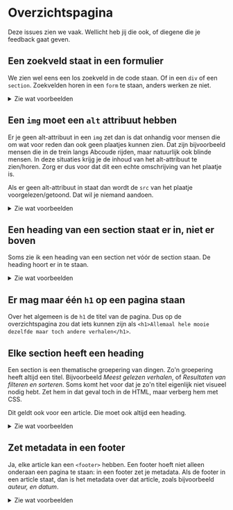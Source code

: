 # Overzichtspagina

Deze issues zien we vaak. Wellicht heb jij die ook, of diegene die je feedback gaat geven.

## Een zoekveld staat in een formulier

We zien wel eens een los zoekveld in de code staan. Of in een `div` of een `section`. Zoekvelden horen in een `form` te staan, anders werken ze niet.

<details>
  <summary>Zie wat voorbeelden</summary>

### Goed
````html
<form action="zoekresultaten.html">
	<label>Zoeken
		<input type="search">
	</label>
	<button>Zoek!</button>
</form>
````

### Niet goed
````
<section>
	<input type="text" placeholder="Zoeken..">
</section>
````
</details>

## Een `img` moet een `alt` attribuut hebben

Er je geen alt-attribuut in een `img` zet dan is dat onhandig voor mensen die om wat voor reden dan ook geen plaatjes kunnen zien. Dat zijn bijvoorbeeld mensen die in de trein langs Abcoude rijden, maar natuurlijk ook blinde mensen. In deze situaties krijg je de inhoud van het alt-attribuut te zien/horen. Zorg er dus voor dat dit een echte omschrijving van het plaatje is. 

Als er geen alt-attribuut in staat dan wordt de `src` van het plaatje voorgelezen/getoond. Dat wil je niemand aandoen.

<details>
  <summary>Zie wat voorbeelden</summary>

### Goed
````html
<img src="naam-van-plaatje-ghjhjlfhulisdfl-1234.png" alt="Foto van een slapende kat">
````

### Soms goed
````html
<img src="naam-van-plaatje-ghjhjlfhulisdfl-1234.png" alt="">
<!-- Als een alt leeg is wordt het plaatje genegeerd door screen readers -->
````

### Niet goed
````
<img src="naam-van-plaatje-ghjhjlfhulisdfl-1234.png">
<!-- Nu wordt de src voorgelezen. Probeer maar. -->
````
</details>

## Een heading van een section staat er in, niet er boven

Soms zie ik een heading van een section net vóór de section staan. De heading hoort er in te staan.

<details>
  <summary>Zie wat voorbeelden</summary>

### Goed
````html
<section>
	<h2>De nieuwste verhalen</h2>
	…
</section>
````

### Dus niet
````
<h2>De nieuwste verhalen</h2>
<section>
	…
</section>
````
</details>

## Er mag maar één `h1` op een pagina staan

Over het algemeen is de `h1` de titel van de pagina. Dus op de overzichtspagina zou dat iets kunnen zijn als `<h1>Allemaal hele mooie dezelfde maar toch andere verhalen</h1>`. 

## Elke section heeft een heading

Een section is een thematische groepering van dingen. Zo'n groepering heeft altijd een titel. Bijvoorbeeld *Meest gelezen verhalen*, of *Resultaten van filteren en sorteren*. Soms komt het voor dat je zo'n titel eigenlijk niet visueel nodig hebt. Zet hem in dat geval toch in de HTML, maar verberg hem met CSS.

Dit geldt ook voor een article. Die moet ook altijd een heading.

<details>
  <summary>Zie wat voorbeelden</summary>

### Goed
````html
<section>
	<h2>De nieuwste verhalen</h2>
	<article>
		<h3>Moe</h3>
		…
	</article>
	<article>
		<h3>Wakker</h3>
		…
	</article>
</section>
````

### Niet goed
````
<section>
	<article>
		<h2>Moe</h2>
		…
	</article>
	<article>
		<h2>Wakker</h2>
		…
	</article>
</section>
````
</details>

## Zet metadata in een footer

Ja, elke article kan een `<footer>` hebben. Een footer hoeft niet alleen onderaan een pagina te staan: in een footer zet je metadata. Als de footer in een article staat, dan is het metadata over dat article, zoals bijvoorbeeld *auteur, en datum*.


<details>
  <summary>Zie wat voorbeelden</summary>

### Goed
````html
<article>
	<h3>Moe</h3>
	<footer>
		<ul>
			<li>Geestig</li>
			<li>13 zinnen</li>
			<li>12.08/2016</li>
		</ul>
	</footer>
</article>
<!-- Hier is het duidelijk dat dit geen content is, maar metadata -->
````

### Niet goed
````
<article>
	<h3>Moe</h3>
	<ul>
		<li>Geestig</li>
		<li>13 zinnen</li>
		<li>12.08/2016</li>
	</ul>
</article>
<!-- Hier is het onduidelijk: is dit content, of metadata? -->
````
</details>
